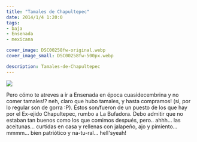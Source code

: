 ```yaml
---
title: "Tamales de Chapultepec"
date: 2014/1/4 1:20:0
tags: 
- baja
- Ensenada
- mexicana

cover_image: DSC00258fw-original.webp
cover_image_small: DSC00258fw-500px.webp

description: Tamales-de-Chapultepec
---
```



[![](DSC00258fw)](DSC00258fw-original.webp)

  
Pero cómo te atreves a ir a Ensenada en época cuasidecembrina y no comer tamales!? neh, claro que hubo tamales, y hasta compramos! (si, por lo regular son de gorra :P). Éstos son/fueron de un puesto de los que hay por el Ex-ejido Chapultepec, rumbo a La Bufadora. Debo admitir que no estaban tan buenos como los que comimos después, pero.. ahhh... las aceitunas... curtidas en casa y rellenas con jalapeño, ajo y pimiento... mmmm... bien patriótico y na-tu-ral... hell'syeah!
